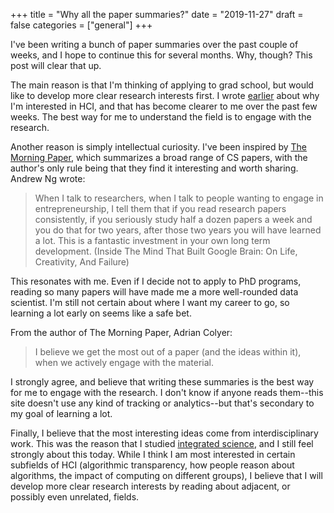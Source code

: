 +++
title = "Why all the paper summaries?"
date = "2019-11-27"
draft = false
categories = ["general"]
+++

I've been writing a bunch of paper summaries over the past couple of weeks, and I hope to continue this for several months. Why, though? This post will clear that up.

<!--more-->

The main reason is that I'm thinking of applying to grad school, but would like to develop more clear research interests first. I wrote [earlier](hci_directions.md) about why I'm interested in HCI, and that has become clearer to me over the past few weeks. The best way for me to understand the field is to engage with the research.

Another reason is simply intellectual curiosity. I've been inspired by [The Morning Paper](https://blog.acolyer.org/about/), which summarizes a broad range of CS papers, with the author's only rule being that they find it interesting and worth sharing. Andrew Ng wrote:

> When I talk to researchers, when I talk to people wanting to engage in entrepreneurship, I tell them that if you read research papers consistently, if you seriously study half a dozen papers a week and you do that for two years, after those two years you will have learned a lot. This is a fantastic investment in your own long term development. (Inside The Mind That Built Google Brain: On Life, Creativity, And Failure)

This resonates with me. Even if I decide not to apply to PhD programs, reading so many papers will have made me a more well-rounded data scientist. I'm still not certain about where I want my career to go, so learning a lot early on seems like a safe bet.

From the author of The Morning Paper, Adrian Colyer:

> I believe we get the most out of a paper (and the ideas within it), when we actively engage with the material.

I strongly agree, and believe that writing these summaries is the best way for me to engage with the research. I don't know if anyone reads them--this site doesn't use any kind of tracking or analytics--but that's secondary to my goal of learning a lot.

Finally, I believe that the most interesting ideas come from interdisciplinary work. This was the reason that I studied [integrated science](https://www.isp.northwestern.edu/), and I still feel strongly about this today. While I think I am most interested in certain subfields of HCI (algorithmic transparency, how people reason about algorithms, the impact of computing on different groups), I believe that I will develop more clear research interests by reading about adjacent, or possibly even unrelated, fields.